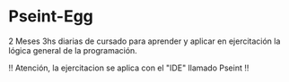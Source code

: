 # Pseint-Egg
2 Meses 3hs diarias de cursado para aprender y aplicar en ejercitación la lógica general de la programación. 

!!  Atención, la ejercitacion se aplica con el "IDE" llamado Pseint  !!
